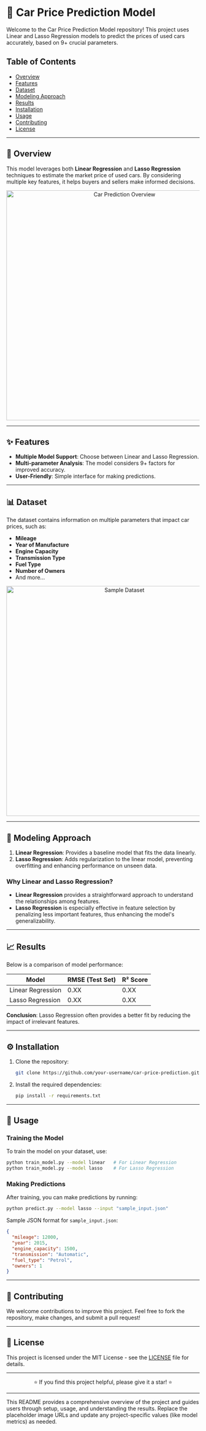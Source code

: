 # 🚗 Car Price Prediction Model

Welcome to the Car Price Prediction Model repository! This project uses Linear and Lasso Regression models to predict the prices of used cars accurately, based on 9+ crucial parameters. 

## Table of Contents
- [Overview](#overview)
- [Features](#features)
- [Dataset](#dataset)
- [Modeling Approach](#modeling-approach)
- [Results](#results)
- [Installation](#installation)
- [Usage](#usage)
- [Contributing](#contributing)
- [License](#license)

---

## 🌟 Overview

This model leverages both **Linear Regression** and **Lasso Regression** techniques to estimate the market price of used cars. By considering multiple key features, it helps buyers and sellers make informed decisions.

<p align="center">
    <img src="https://your-image-url.com" alt="Car Prediction Overview" width="600"/>
</p>

---

## ✨ Features

- **Multiple Model Support**: Choose between Linear and Lasso Regression.
- **Multi-parameter Analysis**: The model considers 9+ factors for improved accuracy.
- **User-Friendly**: Simple interface for making predictions.

---

## 📊 Dataset

The dataset contains information on multiple parameters that impact car prices, such as:

- **Mileage**
- **Year of Manufacture**
- **Engine Capacity**
- **Transmission Type**
- **Fuel Type**
- **Number of Owners**
- And more...

<p align="center">
    <img src="https://your-dataset-image-url.com" alt="Sample Dataset" width="600"/>
</p>

---

## 🧠 Modeling Approach

1. **Linear Regression**: Provides a baseline model that fits the data linearly.
2. **Lasso Regression**: Adds regularization to the linear model, preventing overfitting and enhancing performance on unseen data.

### Why Linear and Lasso Regression?

- **Linear Regression** provides a straightforward approach to understand the relationships among features.
- **Lasso Regression** is especially effective in feature selection by penalizing less important features, thus enhancing the model's generalizability.

---

## 📈 Results

Below is a comparison of model performance:

| Model            | RMSE (Test Set) | R² Score |
|------------------|-----------------|----------|
| Linear Regression| 0.XX            | 0.XX     |
| Lasso Regression | 0.XX            | 0.XX     |

**Conclusion**: Lasso Regression often provides a better fit by reducing the impact of irrelevant features.

---

## ⚙️ Installation

1. Clone the repository:
   ```bash
   git clone https://github.com/your-username/car-price-prediction.git
   ```
2. Install the required dependencies:
   ```bash
   pip install -r requirements.txt
   ```

---

## 🚀 Usage

### Training the Model

To train the model on your dataset, use:
```bash
python train_model.py --model linear   # For Linear Regression
python train_model.py --model lasso    # For Lasso Regression
```

### Making Predictions

After training, you can make predictions by running:
```bash
python predict.py --model lasso --input "sample_input.json"
```

Sample JSON format for `sample_input.json`:
```json
{
  "mileage": 12000,
  "year": 2015,
  "engine_capacity": 1500,
  "transmission": "Automatic",
  "fuel_type": "Petrol",
  "owners": 1
}
```

---

## 🤝 Contributing

We welcome contributions to improve this project. Feel free to fork the repository, make changes, and submit a pull request!

---

## 📜 License

This project is licensed under the MIT License - see the [LICENSE](LICENSE) file for details.

---

<p align="center">⭐ If you find this project helpful, please give it a star! ⭐</p>

---

This README provides a comprehensive overview of the project and guides users through setup, usage, and understanding the results. Replace the placeholder image URLs and update any project-specific values (like model metrics) as needed.